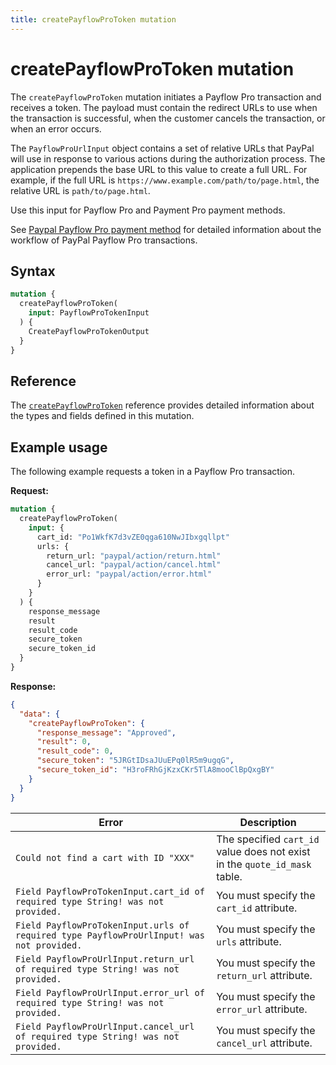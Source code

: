 ```yaml
---
title: createPayflowProToken mutation
---
```


# createPayflowProToken mutation

The `createPayflowProToken` mutation initiates a Payflow Pro transaction and receives a token. The payload must contain the redirect URLs to use when the transaction is successful, when the customer cancels the transaction, or when an error occurs.

The `PayflowProUrlInput` object contains a set of relative URLs that PayPal will use in response to various actions during the authorization process. The application prepends the base URL to this value to create a full URL. For example, if the full URL is `https://www.example.com/path/to/page.html`, the relative URL is `path/to/page.html`.

Use this input for Payflow Pro and Payment Pro payment methods.

See [Paypal Payflow Pro payment method](../../../payment-methods/payflow-pro.md) for detailed information about the workflow of PayPal Payflow Pro transactions.

## Syntax

```graphql
mutation {
  createPayflowProToken(
    input: PayflowProTokenInput
  ) {
    CreatePayflowProTokenOutput
  }
}
```

## Reference

The [`createPayflowProToken`](https://developer.adobe.com/commerce/webapi/graphql-api/index.html#mutation-createPayflowProToken) reference provides detailed information about the types and fields defined in this mutation.

## Example usage

The following example requests a token in a Payflow Pro transaction.

**Request:**

```graphql
mutation {
  createPayflowProToken(
    input: {
      cart_id: "Po1WkfK7d3vZE0qga610NwJIbxgqllpt"
      urls: {
        return_url: "paypal/action/return.html"
        cancel_url: "paypal/action/cancel.html"
        error_url: "paypal/action/error.html"
      }
    }
  ) {
    response_message
    result
    result_code
    secure_token
    secure_token_id
  }
}
```

**Response:**

```json
{
  "data": {
    "createPayflowProToken": {
      "response_message": "Approved",
      "result": 0,
      "result_code": 0,
      "secure_token": "5JRGtIDsaJUuEPq0lR5m9ugqG",
      "secure_token_id": "H3roFRhGjKzxCKr5TlA8mooClBpQxgBY"
    }
  }
}
```

Error | Description
--- | ---
`Could not find a cart with ID "XXX"` | The specified `cart_id` value does not exist in the `quote_id_mask` table.
`Field PayflowProTokenInput.cart_id of required type String! was not provided.` | You must specify the `cart_id` attribute.
`Field PayflowProTokenInput.urls of required type PayflowProUrlInput! was not provided.` | You must specify the `urls` attribute.
`Field PayflowProUrlInput.return_url of required type String! was not provided.` | You must specify the `return_url` attribute.
`Field PayflowProUrlInput.error_url of required type String! was not provided.` | You must specify the `error_url` attribute.
`Field PayflowProUrlInput.cancel_url of required type String! was not provided.` | You must specify the `cancel_url` attribute.
